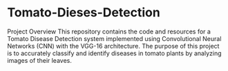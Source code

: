 # Tomato-Dieses-Detection
Project Overview
This repository contains the code and resources for a Tomato Disease Detection system implemented using Convolutional Neural Networks (CNN) with the VGG-16 architecture. The purpose of this project is to accurately classify and identify diseases in tomato plants by analyzing images of their leaves. 
